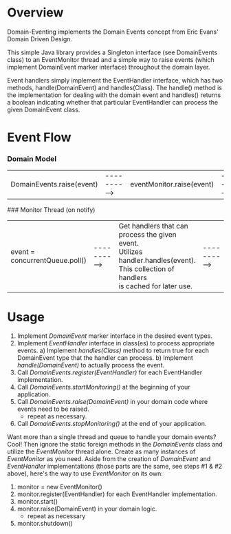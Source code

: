 Overview
========
Domain-Eventing implements the Domain Events concept from Eric Evans' Domain Driven Design.

This simple Java library provides a Singleton interface (see DomainEvents class) to an EventMonitor thread and a simple
way to raise events (which implement DomainEvent marker interface) throughout the domain layer.

Event handlers simply implement the EventHandler interface, which has two methods, handle(DomainEvent) and handles(Class).
The handle() method is the implementation for dealing with the domain event and handles() returns a boolean indicating
whether that particular EventHandler can process the given DomainEvent class.

Event Flow
==========
### Domain Model
<table border="0">
	<tr>
		<td>DomainEvents.raise(event)</td>
		<td>----------&gt;</td>
		<td>eventMonitor.raise(event)</td>
		<td>----------&gt;</td>
		<td>concurrentQueue.add(event)<br/>monitorThread.notify()</td>
	</tr>
</table>
### Monitor Thread (on notify)
<table border="0">
	<tr>
		<td>event = concurrentQueue.poll()</td>
		<td>----------&gt;</td>
		<td>Get handlers that can process the given event.<br/>Utilizes handler.handles(event).<br/>This collection of handlers<br/>is cached for later use.</td>
		<td>----------&gt;</td>
		<td>handler.handle(event)<br/>(for each handler)</td>
	</tr>
</table>

Usage
=====
1. Implement *DomainEvent* marker interface in the desired event types.
2. Implement *EventHandler* interface in class(es) to process appropriate events.
   a) Implement *handles(Class)* method to return true for each DomainEvent type that the handler can process.
   b) Implement *handle(DomainEvent)* to actually process the event.
3. Call *DomainEvents.register(EventHandler)* for each EventHandler implementation.
4. Call *DomainEvents.startMonitoring()* at the beginning of your application.
5. Call *DomainEvents.raise(DomainEvent)* in your domain code where events need to be raised.
   - repeat as necessary.
6. Call *DomainEvents.stopMonitoring()* at the end of your application.

Want more than a single thread and queue to handle your domain events?  Cool!  Then ignore the static foreign
methods in the *DomainEvents* class and utilize the *EventMonitor* thread alone.  Create as many instances of 
*EventMonitor* as you need.  Aside from the creation of *DomainEvent* and *EventHandler* implementations
(those parts are the same, see steps #1 & #2 above), here's the way to use *EventMonitor* on its own:

1. monitor = new EventMonitor()
2. monitor.register(EventHandler) for each EventHandler implementation.
3. monitor.start()
4. monitor.raise(DomainEvent) in your domain logic.
   - repeat as necessary
5. monitor.shutdown()
